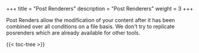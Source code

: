 +++
title = "Post Renderers"
description = "Post Renderers"
weight = 3
+++

Post Renders allow the modification of your content after it has been combined over all conditions on a file basis. We don't try to replicate posrenders which are already available for other tools. 

{{< toc-tree >}}
